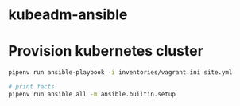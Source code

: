 # kubeadm-ansible

# Provision kubernetes cluster
```bash
pipenv run ansible-playbook -i inventories/vagrant.ini site.yml
```

```bash
# print facts
pipenv run ansible all -m ansible.builtin.setup
```